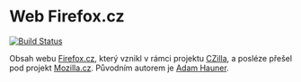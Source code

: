Web Firefox.cz
===============

[![Build Status](https://travis-ci.org/MozillaCZ/firefox-cz.svg?branch=gh-pages)](https://travis-ci.org/MozillaCZ/firefox-cz)

Obsah webu [Firefox.cz](http://www.firefox.cz/), který vznikl v rámci projektu [CZilla](https://cs.wikipedia.org/wiki/CZilla), a posléze přešel pod projekt [Mozilla.cz](http://www.mozilla.cz/). Původním autorem je [Adam Hauner](http://hauner.cz/).
